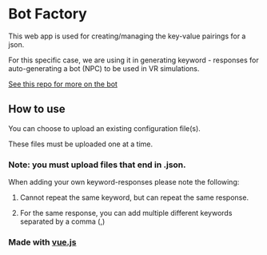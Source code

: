 # Bot Factory

This web app is used for creating/managing the key-value pairings for a json. 

For this specific case, we are using it in generating keyword - responses for auto-generating a bot (NPC) to be used in VR simulations.

[See this repo for more on the bot](https://github.com/AnthonyMella66/Capstone2019)

## How to use

You can choose to upload an existing configuration file(s).

These files must be uploaded one at a time.

### Note: you must upload files that end in .json.



When adding your own keyword-responses please note the following:

1. Cannot repeat the same keyword, but can repeat the same response.

2. For the same response, you can add multiple different keywords separated by a comma (,)

### Made with [vue.js](https://vuejs.org/)

